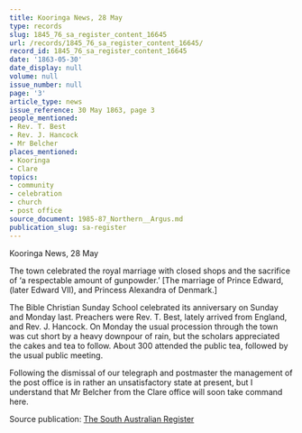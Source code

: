```yaml
---
title: Kooringa News, 28 May
type: records
slug: 1845_76_sa_register_content_16645
url: /records/1845_76_sa_register_content_16645/
record_id: 1845_76_sa_register_content_16645
date: '1863-05-30'
date_display: null
volume: null
issue_number: null
page: '3'
article_type: news
issue_reference: 30 May 1863, page 3
people_mentioned:
- Rev. T. Best
- Rev. J. Hancock
- Mr Belcher
places_mentioned:
- Kooringa
- Clare
topics:
- community
- celebration
- church
- post office
source_document: 1985-87_Northern__Argus.md
publication_slug: sa-register
---
```


Kooringa News, 28 May

The town celebrated the royal marriage with closed shops and the sacrifice of ‘a respectable amount of gunpowder.’  [The marriage of Prince Edward, (later Edward VII), and Princess Alexandra of Denmark.]

The Bible Christian Sunday School celebrated its anniversary on Sunday and Monday last.  Preachers were Rev. T. Best, lately arrived from England, and Rev. J. Hancock.  On Monday the usual procession through the town was cut short by a heavy downpour of rain, but the scholars appreciated the cakes and tea to follow.  About 300 attended the public tea, followed by the usual public meeting.

Following the dismissal of our telegraph and postmaster the management of the post office is in rather an unsatisfactory state at present, but I understand that Mr Belcher from the Clare office will soon take command here.

Source publication: [The South Australian Register](/publications/sa-register/)
